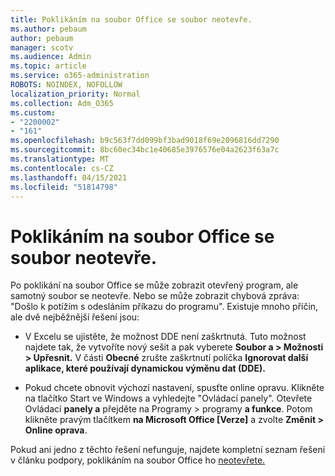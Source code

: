 ```yaml
---
title: Poklikáním na soubor Office se soubor neotevře.
ms.author: pebaum
author: pebaum
manager: scotv
ms.audience: Admin
ms.topic: article
ms.service: o365-administration
ROBOTS: NOINDEX, NOFOLLOW
localization_priority: Normal
ms.collection: Adm_O365
ms.custom:
- "2200002"
- "161"
ms.openlocfilehash: b9c563f7dd099bf3bad9018f69e2096816dd7290
ms.sourcegitcommit: 8bc60ec34bc1e40685e3976576e04a2623f63a7c
ms.translationtype: MT
ms.contentlocale: cs-CZ
ms.lasthandoff: 04/15/2021
ms.locfileid: "51814798"
---
```

# <a name="double-clicking-an-office-file-fails-to-open-it"></a>Poklikáním na soubor Office se soubor neotevře.

Po poklikání na soubor Office se může zobrazit otevřený program, ale samotný soubor se neotevře. Nebo se může zobrazit chybová zpráva: "Došlo k potížím s odesláním příkazu do programu". Existuje mnoho příčin, ale dvě nejběžnější řešení jsou:

- V Excelu se ujistěte, že možnost DDE není zaškrtnutá. Tuto možnost najdete tak, že vytvoříte nový sešit a pak vyberete **Soubor a > Možnosti > Upřesnit.** V části **Obecné** zrušte zaškrtnutí políčka **Ignorovat další aplikace, které používají dynamickou výměnu dat (DDE).**

- Pokud chcete obnovit výchozí nastavení, spusťte online opravu. Klikněte na tlačítko Start ve Windows a vyhledejte "Ovládací panely". Otevřete Ovládací **panely a** přejděte na Programy > programy **a funkce**. Potom klikněte pravým tlačítkem **na Microsoft Office [Verze]** a zvolte **Změnit > Online oprava**.

Pokud ani jedno z těchto řešení nefunguje, najdete kompletní seznam řešení v článku podpory, poklikáním na soubor Office ho [neotevřete.](https://support.office.com/article/Double-clicking-an-Office-file-fails-to-open-it-1e9c0ad9-34c8-4440-a42e-d30186b29ed6)
